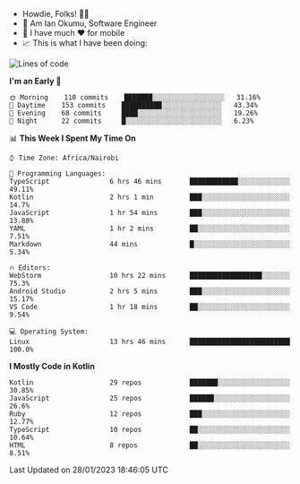 
* Howdie, Folks! 👋🤓
* 🤪 Am Ian Okumu, Software Engineer
* 📱 I have much ❤️ for mobile
* 📈 This is what I have been doing:
  
<!-- <a href="https://otsembo.github.io/OtsemboPortfolio/" style="margin-right:.5%; margin-top=.5%;">
  <img align="center" src="https://github-readme-stats.vercel.app/api/top-langs/?username=otsembo&layout=compact" />
</a> -->

<!--START_SECTION:waka-->
![Lines of code](https://img.shields.io/badge/From%20Hello%20World%20I%27ve%20Written-866%20Thousand%20lines%20of%20code-blue)

**I'm an Early 🐤** 

```text
🌞 Morning    110 commits    ███████░░░░░░░░░░░░░░░░░░   31.16% 
🌆 Daytime    153 commits    ██████████░░░░░░░░░░░░░░░   43.34% 
🌃 Evening    68 commits     ████░░░░░░░░░░░░░░░░░░░░░   19.26% 
🌙 Night      22 commits     █░░░░░░░░░░░░░░░░░░░░░░░░   6.23%

```


📊 **This Week I Spent My Time On** 

```text
⌚︎ Time Zone: Africa/Nairobi

💬 Programming Languages: 
TypeScript               6 hrs 46 mins       ████████████░░░░░░░░░░░░░   49.11% 
Kotlin                   2 hrs 1 min         ███░░░░░░░░░░░░░░░░░░░░░░   14.7% 
JavaScript               1 hr 54 mins        ███░░░░░░░░░░░░░░░░░░░░░░   13.88% 
YAML                     1 hr 2 mins         ██░░░░░░░░░░░░░░░░░░░░░░░   7.51% 
Markdown                 44 mins             █░░░░░░░░░░░░░░░░░░░░░░░░   5.34%

🔥 Editors: 
WebStorm                 10 hrs 22 mins      ██████████████████░░░░░░░   75.3% 
Android Studio           2 hrs 5 mins        ███░░░░░░░░░░░░░░░░░░░░░░   15.17% 
VS Code                  1 hr 18 mins        ██░░░░░░░░░░░░░░░░░░░░░░░   9.54%

💻 Operating System: 
Linux                    13 hrs 46 mins      █████████████████████████   100.0%

```

**I Mostly Code in Kotlin** 

```text
Kotlin                   29 repos            ███████░░░░░░░░░░░░░░░░░░   30.85% 
JavaScript               25 repos            ██████░░░░░░░░░░░░░░░░░░░   26.6% 
Ruby                     12 repos            ███░░░░░░░░░░░░░░░░░░░░░░   12.77% 
TypeScript               10 repos            ██░░░░░░░░░░░░░░░░░░░░░░░   10.64% 
HTML                     8 repos             ██░░░░░░░░░░░░░░░░░░░░░░░   8.51%

```



 Last Updated on 28/01/2023 18:46:05 UTC
<!--END_SECTION:waka-->

<br />
<br />
<br />
<br />
<br />
  
  </div>
<!---
otsembo/otsembo is a ✨ special ✨ repository because its `README.md` (this file) appears on your GitHub profile.
You can click the Preview link to take a look at your changes.
--->
